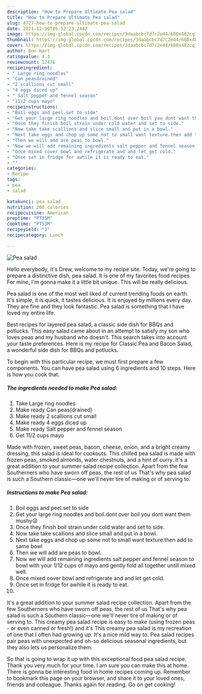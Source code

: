 ```yaml
---
description: "How to Prepare Ultimate Pea salad"
title: "How to Prepare Ultimate Pea salad"
slug: 4727-how-to-prepare-ultimate-pea-salad
date: 2021-12-09T05:52:23.244Z
image: https://img-global.cpcdn.com/recipes/3daabcbc7d7c2e44/680x482cq70/pea-salad-recipe-main-photo.jpg
thumbnail: https://img-global.cpcdn.com/recipes/3daabcbc7d7c2e44/680x482cq70/pea-salad-recipe-main-photo.jpg
cover: https://img-global.cpcdn.com/recipes/3daabcbc7d7c2e44/680x482cq70/pea-salad-recipe-main-photo.jpg
author: Don Hart
ratingvalue: 4.3
reviewcount: 12476
recipeingredient:
- " Large ring noodles"
- "Can peasdrained"
- "2 scallions cut small"
- "4 eggs diced up"
- " Salt pepper and fennel season"
- "11/2 cups mayo"
recipeinstructions:
- "Boil eggs and peel.set to side"
- "Get your large ring noodles and boil.dont over boil you dont want them mushy😜"
- "Once they finish boil strain under cold water and set to side."
- "Now take take scallions and slice small and put in a bowl."
- "Next take eggs and chop up some not to small want texture.then add to same bowl"
- "Then we will add are peas to bowl."
- "Now we will add remaining ingredients salt pepper and fennel season to bowl with your 1/12 cups of mayo and gently fold all together untill mixed well."
- "Once mixed cover bowl and refrigerate and and let get cold."
- "Once set in fridge for awhile it is ready to eat."
- ""
categories:
- Recipe
tags:
- pea
- salad

katakunci: pea salad 
nutrition: 260 calories
recipecuisine: American
preptime: "PT35M"
cooktime: "PT53M"
recipeyield: "3"
recipecategory: Lunch

---
```



![Pea salad](https://img-global.cpcdn.com/recipes/3daabcbc7d7c2e44/680x482cq70/pea-salad-recipe-main-photo.jpg)

Hello everybody, it's Drew, welcome to my recipe site. Today, we're going to prepare a distinctive dish, pea salad. It is one of my favorites food recipes. For mine, I'm gonna make it a little bit unique. This will be really delicious.

Pea salad is one of the most well liked of current trending foods on earth. It's simple, it is quick, it tastes delicious. It is enjoyed by millions every day. They are fine and they look fantastic. Pea salad is something that I have loved my entire life.

Best recipes for layered pea salad, a classic side dish for BBQs and potlucks. This easy salad came about in an attempt to satisfy my son who loves peas and my husband who doesn&#39;t. This search takes into account your taste preferences. Here is my recipe for Classic Pea and Bacon Salad, a wonderful side dish for BBQs and potlucks.


To begin with this particular recipe, we must first prepare a few components. You can have pea salad using 6 ingredients and 10 steps. Here is how you cook that.

<!--inarticleads1-->

##### The ingredients needed to make Pea salad:

1. Take  Large ring noodles
1. Make ready Can peas(drained)
1. Make ready 2 scallions cut small
1. Make ready 4 eggs diced up
1. Make ready  Salt pepper and fennel season
1. Get 11/2 cups mayo


Made with frozen, sweet peas, bacon, cheese, onion, and a bright creamy dressing, this salad is ideal for cookouts. This chilled pea salad is made with frozen peas, smoked almonds, water chestnuts, and a hint of curry. It&#39;s a great addition to your summer salad recipe collection. Apart from the few Southerners who have sworn off peas, the rest of us That&#39;s why pea salad is such a Southern classic—one we&#39;ll never tire of making or of serving to. 

<!--inarticleads2-->

##### Instructions to make Pea salad:

1. Boil eggs and peel.set to side
1. Get your large ring noodles and boil.dont over boil you dont want them mushy😜
1. Once they finish boil strain under cold water and set to side.
1. Now take take scallions and slice small and put in a bowl.
1. Next take eggs and chop up some not to small want texture.then add to same bowl
1. Then we will add are peas to bowl.
1. Now we will add remaining ingredients salt pepper and fennel season to bowl with your 1/12 cups of mayo and gently fold all together untill mixed well.
1. Once mixed cover bowl and refrigerate and and let get cold.
1. Once set in fridge for awhile it is ready to eat.
1. 


It&#39;s a great addition to your summer salad recipe collection. Apart from the few Southerners who have sworn off peas, the rest of us That&#39;s why pea salad is such a Southern classic—one we&#39;ll never tire of making or of serving to. This creamy pea salad recipe is easy to make (using frozen peas - or even canned or fresh!) and it&#39;s This creamy pea salad is my recreation of one that I often had growing up. It&#39;s a nice mild way to. Pea salad recipes pair peas with unexpected and oh-so delicious seasonal ingredients, but they also lets us personalize them. 

So that is going to wrap it up with this exceptional food pea salad recipe. Thank you very much for your time. I am sure you can make this at home. There is gonna be interesting food in home recipes coming up. Remember to bookmark this page on your browser, and share it to your loved ones, friends and colleague. Thanks again for reading. Go on get cooking!
